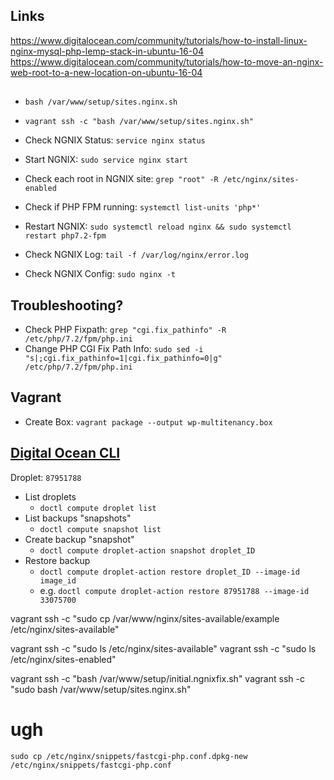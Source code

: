 ## Links
https://www.digitalocean.com/community/tutorials/how-to-install-linux-nginx-mysql-php-lemp-stack-in-ubuntu-16-04
https://www.digitalocean.com/community/tutorials/how-to-move-an-nginx-web-root-to-a-new-location-on-ubuntu-16-04


##
* `bash /var/www/setup/sites.nginx.sh`
* `vagrant ssh -c "bash /var/www/setup/sites.nginx.sh"`

* Check NGNIX Status: `service nginx status`
* Start NGNIX: `sudo service nginx start`
* Check each root in NGNIX site: `grep "root" -R /etc/nginx/sites-enabled`
* Check if PHP FPM running: `systemctl list-units 'php*'`
* Restart NGNIX: `sudo systemctl reload nginx && sudo systemctl restart php7.2-fpm` 
* Check NGNIX Log: `tail -f /var/log/nginx/error.log`
* Check NGNIX Config: `sudo nginx -t`

## Troubleshooting?
* Check PHP Fixpath: `grep "cgi.fix_pathinfo" -R /etc/php/7.2/fpm/php.ini`
* Change PHP CGI Fix Path Info: `sudo sed -i "s|;cgi.fix_pathinfo=1|cgi.fix_pathinfo=0|g" /etc/php/7.2/fpm/php.ini`


## Vagrant 
* Create Box: `vagrant package --output wp-multitenancy.box`

## [Digital Ocean CLI](https://github.com/digitalocean/doctl)
Droplet: `87951788`
* List droplets 
    * `doctl compute droplet list`
* List backups "snapshots"
    * `doctl compute snapshot list`
* Create backup "snapshot"
    * `doctl compute droplet-action snapshot droplet_ID`
* Restore backup 
    * `doctl compute droplet-action restore droplet_ID --image-id image_id`
    * e.g. `doctl compute droplet-action restore 87951788 --image-id 33075700`


vagrant ssh -c "sudo cp /var/www/nginx/sites-available/example /etc/nginx/sites-available"

vagrant ssh -c "sudo ls /etc/nginx/sites-available"
vagrant ssh -c "sudo ls /etc/nginx/sites-enabled"

vagrant ssh -c "bash /var/www/setup/initial.ngnixfix.sh"
vagrant ssh -c "sudo bash /var/www/setup/sites.nginx.sh"

# ugh
`sudo cp /etc/nginx/snippets/fastcgi-php.conf.dpkg-new /etc/nginx/snippets/fastcgi-php.conf`

